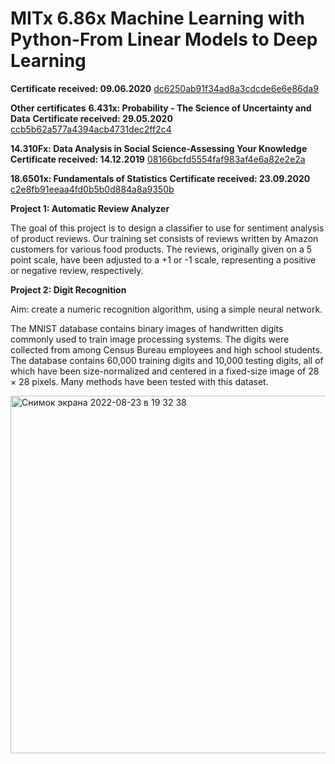 # MITx 6.86x Machine Learning with Python-From Linear Models to Deep Learning

**Certificate received: 09.06.2020** [dc6250ab91f34ad8a3cdcde6e6e86da9](https://courses.edx.org/certificates/dc6250ab91f34ad8a3cdcde6e6e86da9)

**Other certificates**
**6.431x: Probability - The Science of Uncertainty and Data**
**Certificate received: 29.05.2020** [ccb5b62a577a4394acb4731dec2ff2c4](https://courses.edx.org/certificates/ccb5b62a577a4394acb4731dec2ff2c4)

**14.310Fx: Data Analysis in Social Science-Assessing Your Knowledge**
**Certificate received: 14.12.2019** [08166bcfd5554faf983af4e6a82e2e2a](https://courses.edx.org/certificates/08166bcfd5554faf983af4e6a82e2e2a)

**18.6501x: Fundamentals of Statistics**
**Certificate received: 23.09.2020** [c2e8fb91eeaa4fd0b5b0d884a8a9350b](https://courses.edx.org/certificates/c2e8fb91eeaa4fd0b5b0d884a8a9350b)

**Project 1: Automatic Review Analyzer** 

The goal of this project is to design a classifier to use for sentiment analysis of product reviews. Our training set consists of reviews written by Amazon customers for various food products. The reviews, originally given on a 5 point scale, have been adjusted to a +1 or -1 scale, representing a positive or negative review, respectively. 


**Project 2: Digit Recognition** 

Aim: create a numeric recognition algorithm, using a simple neural network.  

The MNIST database contains binary images of handwritten digits commonly used to train image processing systems. The digits were collected from among Census Bureau employees and high school students. The database contains 60,000 training digits and 10,000 testing digits, all of which have been size-normalized and centered in a fixed-size image of 28 × 28 pixels. Many methods have been tested with this dataset. 


<img width="572" alt="Снимок экрана 2022-08-23 в 19 32 38" src="https://user-images.githubusercontent.com/55465730/186226216-f3c79675-07ff-4ad3-bfbc-35ad7c1a50ab.png">
